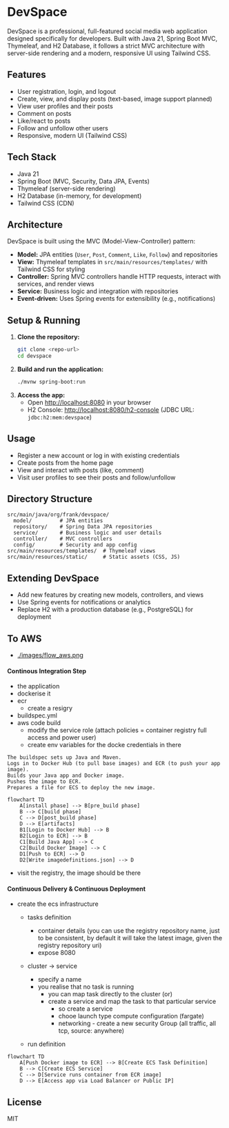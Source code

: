 # DevSpace

DevSpace is a professional, full-featured social media web application designed specifically for developers. Built with Java 21, Spring Boot MVC, Thymeleaf, and H2 Database, it follows a strict MVC architecture with server-side rendering and a modern, responsive UI using Tailwind CSS.

## Features
- User registration, login, and logout
- Create, view, and display posts (text-based, image support planned)
- View user profiles and their posts
- Comment on posts
- Like/react to posts
- Follow and unfollow other users
- Responsive, modern UI (Tailwind CSS)

## Tech Stack
- Java 21
- Spring Boot (MVC, Security, Data JPA, Events)
- Thymeleaf (server-side rendering)
- H2 Database (in-memory, for development)
- Tailwind CSS (CDN)

## Architecture
DevSpace is built using the MVC (Model-View-Controller) pattern:
- **Model:** JPA entities (`User`, `Post`, `Comment`, `Like`, `Follow`) and repositories
- **View:** Thymeleaf templates in `src/main/resources/templates/` with Tailwind CSS for styling
- **Controller:** Spring MVC controllers handle HTTP requests, interact with services, and render views
- **Service:** Business logic and integration with repositories
- **Event-driven:** Uses Spring events for extensibility (e.g., notifications)

## Setup & Running
1. **Clone the repository:**
   ```sh
   git clone <repo-url>
   cd devspace
   ```
2. **Build and run the application:**
   ```sh
   ./mvnw spring-boot:run
   ```
3. **Access the app:**
   - Open [http://localhost:8080](http://localhost:8080) in your browser
   - H2 Console: [http://localhost:8080/h2-console](http://localhost:8080/h2-console) (JDBC URL: `jdbc:h2:mem:devspace`)

## Usage
- Register a new account or log in with existing credentials
- Create posts from the home page
- View and interact with posts (like, comment)
- Visit user profiles to see their posts and follow/unfollow

## Directory Structure
```
src/main/java/org/frank/devspace/
  model/         # JPA entities
  repository/    # Spring Data JPA repositories
  service/       # Business logic and user details
  controller/    # MVC controllers
  config/        # Security and app config
src/main/resources/templates/  # Thymeleaf views
src/main/resources/static/     # Static assets (CSS, JS)
```

## Extending DevSpace
- Add new features by creating new models, controllers, and views
- Use Spring events for notifications or analytics
- Replace H2 with a production database (e.g., PostgreSQL) for deployment


## To AWS
- [./images/flow_aws.png](./images/flow_aws.png)

#### Continous Integration Step

   - the application
   - dockerise it
   -  ecr
      - create a resigry
   - buildspec.yml
   - aws code build
      - modify the service role (attach policies = container registry full access and power user)
      - create env variables for the docke credentials in there

```text
The buildspec sets up Java and Maven.
Logs in to Docker Hub (to pull base images) and ECR (to push your app image).
Builds your Java app and Docker image.
Pushes the image to ECR.
Prepares a file for ECS to deploy the new image.
```

```mermaid
flowchart TD
    A[install phase] --> B[pre_build phase]
    B --> C[build phase]
    C --> D[post_build phase]
    D --> E[artifacts]
    B1[Login to Docker Hub] --> B
    B2[Login to ECR] --> B
    C1[Build Java App] --> C
    C2[Build Docker Image] --> C
    D1[Push to ECR] --> D
    D2[Write imagedefinitions.json] --> D
```


- visit the registry, the image should be there


#### Continuous Delivery & Continuous Deployment

- create the ecs infrastructure
   - tasks definition
      - container details (you can use the registry repository name, just to be consistent, by default it will take the latest image, given the registry repository uri)
      - expose 8080

   - cluster -> service
      - specify a name
      - you realise that no task is running
         - you can map task directly to the cluster (or)
         - create a service and map the task to that particular service
            - so create a service
            - chooe launch type compute configuration (fargate)
            - networking - create a new security Group (all traffic, all tcp, source: anywhere)

   - run definition


```mermaid
flowchart TD
    A[Push Docker image to ECR] --> B[Create ECS Task Definition]
    B --> C[Create ECS Service]
    C --> D[Service runs container from ECR image]
    D --> E[Access app via Load Balancer or Public IP]

```


## License
MIT 